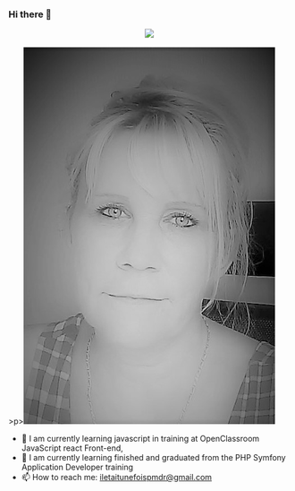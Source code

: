 ### Hi there 👋
<p align="center"> <img src="https://github.com/pascalinecte91/pascalinecte91/blob/main/Img/pascaline-github-language.jpg"/>
 </p>>p><img src="https://github.com/pascalinecte91/pascalinecte91/blob/main/Img/pascaline-github.jpg"/><p/>


- 🌱 I am currently learning javascript in training at OpenClassroom JavaScript react Front-end, 
- 🌱 I am currently learning finished and graduated from the PHP Symfony Application Developer training
- 📫 How to reach me: iletaitunefoispmdr@gmail.com


<!-- ![](https://github-readme-stats.vercel.app/api/top-langs/?username=pascalinecte91&theme=radical&hide_langs_below=8)
![](https://github-readme-stats.vercel.app/api?username=pascalinecte91&show_icons=true&theme=radical&count_private=true)
 -->
<!--
Here are some ideas to get you started:
- 🔭 I’m currently working on ...

- 👯 I’m looking to collaborate on ...
- 🤔 I’m looking for help with ...
- 💬 Ask me about ...

- 😄 Pronouns: ...
- ⚡ Fun fact: ...
-->

